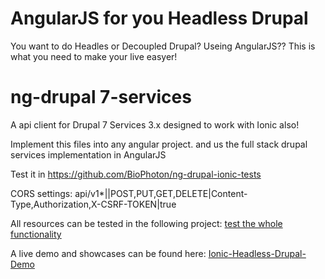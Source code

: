 # AngularJS for you Headless Drupal 

You want to do Headles or Decoupled Drupal? Useing AngularJS??
This is what you need to make your live easyer!

# ng-drupal 7-services
A api client for Drupal 7 Services 3.x designed to work with Ionic also!

Implement this files into any angular project. and us the full stack drupal services implementation in AngularJS

Test it in https://github.com/BioPhoton/ng-drupal-ionic-tests

CORS settings:
api/v1*|<mirror>|POST,PUT,GET,DELETE|Content-Type,Authorization,X-CSRF-TOKEN|true

All resources can be tested in the following project: [test the whole functionality](https://github.com/BioPhoton/ng-drupal-ionic-tests)

A live demo and showcases can be found here: [Ionic-Headless-Drupal-Demo](https://github.com/BioPhoton/Ionic-Drupal-Client-Demo)
